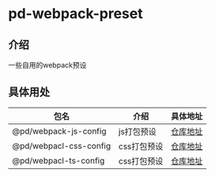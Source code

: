 # pd-webpack-preset

## 介绍

一些自用的webpack预设

## 具体用处

|包名|介绍|具体地址|
|---|---|---|
|@pd/webpack-js-config|js打包预设|[仓库地址](https://github.com/LaoChen1994/pd-webpack-preset/tree/master/packages/webpack-pd-js)|
|@pd/webpacl-css-config|css打包预设|[仓库地址](https://github.com/LaoChen1994/pd-webpack-preset/tree/master/packages/webpack-pd-css)|
|@pd/webpacl-ts-config|css打包预设|[仓库地址](https://github.com/LaoChen1994/pd-webpack-preset/tree/master/packages/webpack-pd-ts)|
